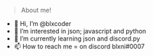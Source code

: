 > About me!
- 👋 Hi, I’m @blxcoder
- 👀 I’m interested in json; javascript and python
- 🌱 I’m currently learning json and discord.py
- 📫 How to reach me = on discord blxni#0007

<!---
blxcoder/blxcoder is a ✨ special ✨ repository because its `README.md` (this file) appears on your GitHub profile.
You can click the Preview link to take a look at your changes.
--->

